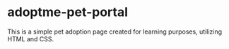 # adoptme-pet-portal
This is a simple pet adoption page created for learning purposes, utilizing HTML and CSS. 
